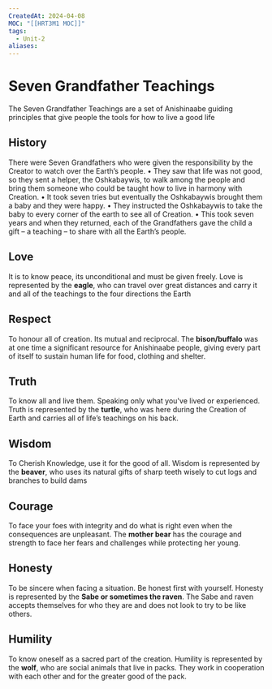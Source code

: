 ```yaml
---
CreatedAt: 2024-04-08
MOC: "[[HRT3M1 MOC]]"
tags:
  - Unit-2
aliases: 
---
```

# Seven Grandfather Teachings
The Seven Grandfather Teachings are a set of Anishinaabe guiding principles that give people the tools for how to live a good life
## History
There were Seven Grandfathers who were given the responsibility by the Creator to watch over the Earth’s people.
• They saw that life was not good, so they sent a helper, the Oshkabaywis, to walk among the people and bring them someone who could be taught how to live in harmony with Creation.
• It took seven tries but eventually the Oshkabaywis brought them a baby and they were happy.
• They instructed the Oshkabaywis to take the baby to every corner of the earth to see all of Creation.
• This took seven years and when they returned, each of the Grandfathers gave the child a gift – a teaching – to share with all the Earth’s people.

## Love
It is to know peace, its unconditional and must be given freely. Love is represented by the **eagle**, who can travel over great distances and carry it and all of the teachings to the four directions the Earth
## Respect
To honour all of creation. Its mutual and reciprocal. The **bison/buffalo** was at one time a significant resource for Anishinaabe people, giving every part of itself to sustain human life for food, clothing and shelter.
## Truth
To know all and live them. Speaking only what you've lived or experienced. Truth is represented by the **turtle**, who was here during the Creation of Earth and carries all of life’s teachings on his back.
## Wisdom
To Cherish Knowledge, use it for the good of all. Wisdom is represented by the **beaver**, who uses its natural gifts of sharp teeth wisely to cut logs and branches to build dams
## Courage
To face your foes with integrity and do what is right even when the consequences are unpleasant. The **mother bear** has the courage and strength to face her fears and challenges while protecting her young.
## Honesty
To be sincere when facing a situation. Be honest first with yourself. Honesty is represented by the **Sabe or sometimes the raven**. The Sabe and raven accepts themselves for who they are and does not look to try to be like others.
## Humility
To know oneself as a sacred part of the creation. Humility is represented by the **wolf**, who are social animals that live in packs. They work in cooperation with each other and for the greater good of the pack.
